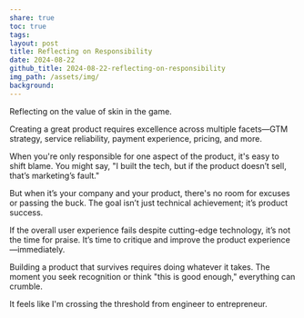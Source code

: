 ```yaml
---
share: true
toc: true
tags: 
layout: post
title: Reflecting on Responsibility
date: 2024-08-22
github_title: 2024-08-22-reflecting-on-responsibility
img_path: /assets/img/
background:
---
```

Reflecting on the value of skin in the game. 

Creating a great product requires excellence across multiple facets—GTM strategy, service reliability, payment experience, pricing, and more. 

When you're only responsible for one aspect of the product, it's easy to shift blame. You might say, "I built the tech, but if the product doesn’t sell, that’s marketing’s fault." 

But when it’s your company and your product, there's no room for excuses or passing the buck. The goal isn’t just technical achievement; it’s product success. 

If the overall user experience fails despite cutting-edge technology, it’s not the time for praise. It’s time to critique and improve the product experience—immediately. 

Building a product that survives requires doing whatever it takes. The moment you seek recognition or think "this is good enough," everything can crumble. 

It feels like I'm crossing the threshold from engineer to entrepreneur.
